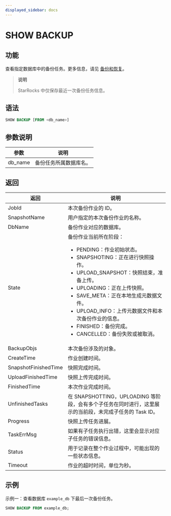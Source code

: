 ```yaml
---
displayed_sidebar: docs
---
```


# SHOW BACKUP

## 功能

查看指定数据库中的备份任务。更多信息，请见 [备份和恢复](../../../administration/Backup_and_restore.md)。

> **说明**
>
> StarRocks 中仅保存最近一次备份任务信息。

## 语法

```SQL
SHOW BACKUP [FROM <db_name>]
```

## 参数说明

| **参数** | **说明**               |
| -------- | ---------------------- |
| db_name  | 备份任务所属数据库名。 |

## 返回

| **返回**             | **说明**                                                     |
| -------------------- | ------------------------------------------------------------ |
| JobId                | 本次备份作业的 ID。                                          |
| SnapshotName         | 用户指定的本次备份作业的名称。                               |
| DbName               | 备份作业对应的数据库。                                       |
| State                | 备份作业当前所在阶段：<ul><li>PENDING：作业初始状态。</li><li>SNAPSHOTING：正在进行快照操作。</li><li>UPLOAD_SNAPSHOT：快照结束，准备上传。</li><li>UPLOADING：正在上传快照。</li><li>SAVE_META：正在本地生成元数据文件。</li><li>UPLOAD_INFO：上传元数据文件和本次备份作业的信息。</li><li>FINISHED：备份完成。</li><li>CANCELLED：备份失败或被取消。</li></ul> |
| BackupObjs           | 本次备份涉及的对象。                                         |
| CreateTime           | 作业创建时间。                                               |
| SnapshotFinishedTime | 快照完成时间。                                               |
| UploadFinishedTime   | 快照上传完成时间。                                           |
| FinishedTime         | 本次作业完成时间。                                           |
| UnfinishedTasks      | 在 SNAPSHOTTING，UPLOADING 等阶段，会有多个子任务在同时进行，这里展示的当前段，未完成子任务的 Task ID。 |
| Progress             | 快照上传任务进展。|
| TaskErrMsg           | 如果有子任务执行出错，这里会显示对应子任务的错误信息。       |
| Status               | 用于记录在整个作业过程中，可能出现的一些状态信息。           |
| Timeout              | 作业的超时时间，单位为秒。                                   |

## 示例

示例一：查看数据库 `example_db` 下最后一次备份任务。

```SQL
SHOW BACKUP FROM example_db;
```

